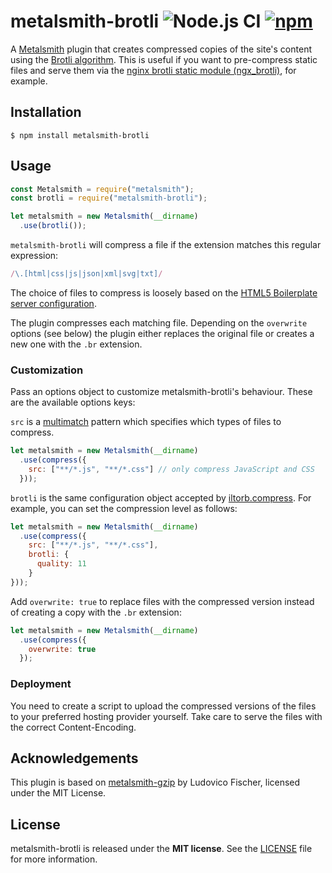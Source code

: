 # metalsmith-brotli ![Node.js CI](https://github.com/michel-kraemer/metalsmith-brotli/workflows/Node.js%20CI/badge.svg) [![npm](https://img.shields.io/npm/v/metalsmith-brotli.svg)](https://www.npmjs.com/package/metalsmith-brotli)

A [Metalsmith](http://metalsmith.io) plugin that creates compressed copies of
the site's content using the [Brotli algorithm](https://github.com/google/brotli).
This is useful if you want to pre-compress static files and serve them via
the [nginx brotli static module (ngx_brotli)](https://github.com/google/ngx_brotli),
for example.

## Installation

```
$ npm install metalsmith-brotli
```

## Usage

```javascript
const Metalsmith = require("metalsmith");
const brotli = require("metalsmith-brotli");

let metalsmith = new Metalsmith(__dirname)
  .use(brotli());
```

`metalsmith-brotli` will compress a file if the extension matches this regular
expression:

```javascript
/\.[html|css|js|json|xml|svg|txt]/
```

The choice of files to compress is loosely based on the
[HTML5 Boilerplate server configuration](https://github.com/h5bp/server-configs-apache).

The plugin compresses each matching file. Depending on the `overwrite` options
(see below) the plugin either replaces the original file or creates a new one
with the `.br` extension.

### Customization

Pass an options object to customize metalsmith-brotli's behaviour. These are
the available options keys:

`src` is a [multimatch](https://github.com/sindresorhus/multimatch) pattern
which specifies which types of files to compress.

```javascript
let metalsmith = new Metalsmith(__dirname)
  .use(compress({
    src: ["**/*.js", "**/*.css"] // only compress JavaScript and CSS
  }));
```

`brotli` is the same configuration object accepted by
[iltorb.compress](https://github.com/mayhemydg/iltorb). For example, you can
set the compression level as follows:

```javascript
let metalsmith = new Metalsmith(__dirname)
  .use(compress({
    src: ["**/*.js", "**/*.css"],
    brotli: {
      quality: 11
    }
}));
```

Add `overwrite: true` to replace files with the compressed version instead of
creating a copy with the `.br` extension:

```javascript
let metalsmith = new Metalsmith(__dirname)
  .use(compress({
    overwrite: true
  });
```

### Deployment

You need to create a script to upload the compressed versions of the files to
your preferred hosting provider yourself. Take care to serve the files with the
correct Content-Encoding.

## Acknowledgements

This plugin is based on [metalsmith-gzip](https://github.com/ludovicofischer/metalsmith-gzip)
by Ludovico Fischer, licensed under the MIT License.

## License

metalsmith-brotli is released under the **MIT license**. See the
[LICENSE](LICENSE) file for more information.
